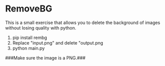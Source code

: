 # RemoveBG
This is a small exercise that allows you to delete the background of images without losing quality with python.

1) pip install rembg
2) Replace "input.png" and delete "output.png
3) python main.py

###Make sure the image is a PNG.###
